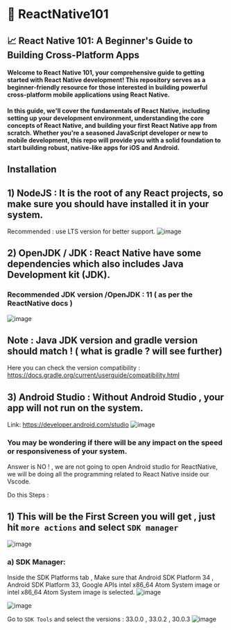 # 🥷 ReactNative101
## 📈 React Native 101: A Beginner's Guide to Building Cross-Platform Apps

####  Welcome to React Native 101, your comprehensive guide to getting started with React Native development! This repository serves as a beginner-friendly resource for those interested in building powerful cross-platform mobile applications using React Native.

#### In this guide, we'll cover the fundamentals of React Native, including setting up your development environment, understanding the core concepts of React Native, and building your first React Native app from scratch. Whether you're a seasoned JavaScript developer or new to mobile development, this repo will provide you with a solid foundation to start building robust, native-like apps for iOS and Android.

## Installation
## 1) NodeJS : It is the root of any React projects, so make sure you should have installed it in your system.
   Recommended : use LTS version for better support.
   ![image](https://github.com/yash-devop/ReactNative101/assets/112558970/c8315c34-0c0e-4ff0-acba-f6681d148f64)

## 2) OpenJDK / JDK : React Native have some dependencies which also includes Java Development kit (JDK).
  ### Recommended JDK version /OpenJDK :  11   ( as per the ReactNative docs )
  ![image](https://github.com/yash-devop/ReactNative101/assets/112558970/d71e62d7-c340-4f8b-b216-bd77945c6d35)

  ## Note : Java JDK version and gradle version should match ! ( what is gradle ? will see further)
  Here you can check the version compatibility : https://docs.gradle.org/current/userguide/compatibility.html

## 3) Android Studio : Without Android Studio , your app will not run on the system. 
Link: https://developer.android.com/studio
![image](https://github.com/yash-devop/ReactNative101/assets/112558970/34688587-a1af-4a45-b115-cb2b7b10c76e)

### You may be wondering if there will be any impact on the speed or responsiveness of your system.
Answer is NO ! , we are not going to open Android studio for ReactNative, we will be doing all the programming related to React Native inside our Vscode.

Do this Steps : 
## 1) This will be the First Screen you will get , just hit  ``` more actions ```  and select ```SDK manager```
![image](https://github.com/yash-devop/ReactNative101/assets/112558970/5f6ed75f-599a-471e-b58c-7178f3c6b1b6)
  
  ### a) SDK Manager: 
  Inside the SDK Platforms tab , Make sure that Android SDK Platform 34 , Android SDK Platform 33, Google APIs intel x86_64 Atom System image or intel x86_64 Atom System image is selected.
  ![image](https://github.com/yash-devop/ReactNative101/assets/112558970/d554c755-f788-4de1-983b-6403c9450770)
    
  ![image](https://github.com/yash-devop/ReactNative101/assets/112558970/3b39df2d-255c-4ea7-9d57-0a4549212f16)

  Go to ``` SDK Tools ``` and select the versions : 33.0.0 , 33.0.2 , 30.0.3
  ![image](https://github.com/yash-devop/ReactNative101/assets/112558970/77860840-1726-491e-9d6c-38438aac88c4)

